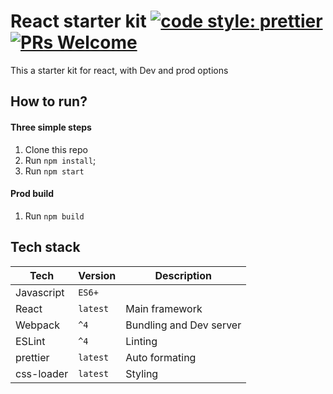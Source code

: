 # React starter kit [![code style: prettier](https://img.shields.io/badge/code_style-prettier-ff69b4.svg?style=flat-square)](https://github.com/prettier/prettier) [![PRs Welcome](https://img.shields.io/badge/PRs-welcome-brightgreen.svg)](CONTRIBUTING.md#pull-requests)
This a starter kit for react, with Dev and prod options


## How to run?
#### Three simple steps

1. Clone this repo
1. Run `npm install`;
1. Run `npm start`

#### Prod build

1. Run `npm build`

## Tech stack

Tech | Version | Description
--- | --- | ---
Javascript | `ES6+` | 
React | `latest` | Main framework
Webpack | `^4` | Bundling and Dev server
ESLint | `^4` | Linting
prettier|`latest`| Auto formating
css-loader |`latest`| Styling
